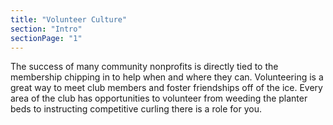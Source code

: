 ```yaml
---
title: "Volunteer Culture"
section: "Intro"
sectionPage: "1"
---
```


The success of many community nonprofits is directly tied to the membership chipping in to help when and where they can. Volunteering is a great way to meet club members and foster friendships off of the ice. Every area of the club has opportunities to volunteer from weeding the planter beds to instructing competitive curling there is a role for you.
